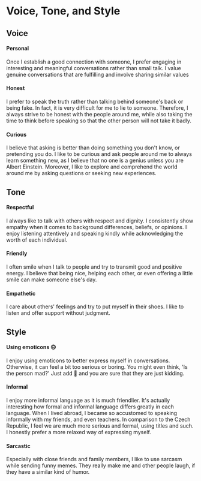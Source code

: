 # Voice, Tone, and Style


## Voice
#### Personal
Once I establish a good connection with someone, I prefer engaging in interesting and meaningful conversations rather than small talk. I value genuine conversations that are fulfilling and involve sharing similar values

#### Honest 
I prefer to speak the truth rather than talking behind someone's back or being fake. In fact, it is very difficult for me to lie to someone. Therefore, I always strive to be honest with the people around me, while also taking the time to think before speaking so that the other person will not take it badly.

#### Curious 
I believe that asking is better than doing something you don't know, or pretending you do. I like to be curious and ask people around me to always learn something new, as I believe that no one is a genius unless you are Albert Einstein. Moreover, I like to explore and comprehend the world around me by asking questions or seeking new experiences.


## Tone
#### Respectful
I always like to talk with others with respect and dignity. I consistently show empathy when it comes to background differences, beliefs, or opinions. I enjoy listening attentively and speaking kindly while acknowledging the worth of each individual.

#### Friendly
I often smile when I talk to people and try to transmit good and positive energy. I believe that being nice, helping each other, or even offering a little smile can make someone else's day.

#### Empathetic
I care about others' feelings and try to put myself in their shoes. I like to listen and offer support without judgment.


## Style
#### Using emoticons 🙃
I enjoy using emoticons to better express myself in conversations. Otherwise, it can feel a bit too serious or boring. You might even think, 'Is the person mad?' Just add 🤭 and you are sure that they are just kidding.

#### Informal
I enjoy more informal language as it is much friendlier. It's actually interesting how formal and informal language differs greatly in each language. When I lived abroad, I became so accustomed to speaking informally with my friends, and even teachers. In comparison to the Czech Republic, I feel we are much more serious and formal, using titles and such. I honestly prefer a more relaxed way of expressing myself. 

#### Sarcastic
Especially with close friends and family members, I like to use sarcasm while sending funny memes. They really make me and other people laugh, if they have a similar kind of humor.







